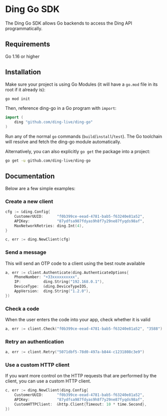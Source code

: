 # Ding Go SDK

The Ding Go SDK allows Go backends to access the Ding API programmatically.

## Requirements

Go 1.16 or higher

## Installation

Make sure your project is using Go Modules (it will have a `go.mod` file in its
root if it already is):

```sh
go mod init
```

Then, reference ding-go in a Go program with `import`:

```go
import (
	ding "github.com/ding-live/ding-go"
)
```

Run any of the normal `go` commands (`build`/`install`/`test`). The Go
toolchain will resolve and fetch the ding-go module automatically.

Alternatively, you can also explicitly `go get` the package into a project:

```bash
go get -u github.com/ding-live/ding-go
```

## Documentation

Below are a few simple examples:

### Create a new client

```go
cfg := &ding.Config{
	CustomerUUID:      "f0b399ce-eead-4781-bab5-f63240e81a52",
	APIKey:            "87ydfsa987fdyas9h8f7y29ne87fyqds98af",
	MaxNetworkRetries: ding.Int(4),
}

c, err := ding.NewClient(cfg)
```

### Send a message

This will send an OTP code to a client using the best route available

```go
a, err := client.Authenticate(ding.AuthenticateOptions{
	PhoneNumber: "+33xxxxxxxxxx",
	IP:          ding.String("192.168.0.1"),
	DeviceType:  &ding.DeviceTypeIOS,
	AppVersion:  ding.String("1.2.0"),
})
```

### Check a code

When the user enters the code into your app, check whether it is valid

```go
a, err := client.Check("f0b399ce-eead-4781-bab5-f63240e81a52", "3588")
```

### Retry an authentication

```go
a, err := client.Retry("5071dbf5-78d0-497a-b844-c1231808c3e9")
```

### Use a custom HTTP client

If you want more control on the HTTP requests that are performed by the client,
you can use a custom HTTP client.

```go
c, err := ding.NewClient(ding.Config{
	CustomerUUID:      "f0b399ce-eead-4781-bab5-f63240e81a52",
	APIKey:            "87ydfsa987fdyas9h8f7y29ne87fyqds98af",
	CustomHTTPClient:  &http.Client{Timeout: 10 * time.Second},
})
```
